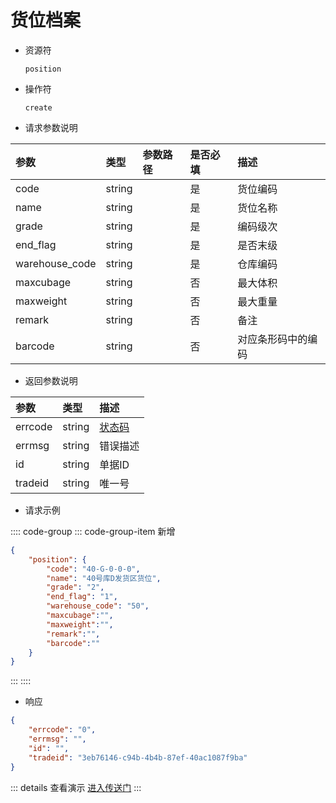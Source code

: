 # 货位档案

- 资源符

  `position`
  
- 操作符

  `create`

- 请求参数说明

|参数|类型|参数路径|是否必填|描述|
|:-|:-|:-|:-|:-|
|code|string||是|货位编码|
|name|string||是|货位名称|
|grade|string||是|编码级次|
|end_flag|string||是|是否末级|
|warehouse_code|string||是|仓库编码|
|maxcubage|string||否|最大体积|
|maxweight|string||否|最大重量|
|remark|string||否|备注|
|barcode|string||否|对应条形码中的编码|

- 返回参数说明

|参数|类型|描述|
|:-|:-|:-|
|errcode|string|[状态码](./../error.md)|
|errmsg|string|错误描述|
|id|string|单据ID|
|tradeid|string|唯一号|

- 请求示例

:::: code-group
::: code-group-item 新增

```json
{
    "position": {
        "code": "40-G-0-0-0",
        "name": "40号库D发货区货位",
        "grade": "2",
        "end_flag": "1",
        "warehouse_code": "50",
        "maxcubage":"",
        "maxweight":"",
        "remark":"",
        "barcode":""
    }
}
```

:::
::::

- 响应

```json
{
    "errcode": "0",
    "errmsg": "",
    "id": "",
    "tradeid": "3eb76146-c94b-4b4b-87ef-40ac1087f9ba"
}
```

::: details 查看演示
[进入传送门](/images/yonyou/gif/position.gif)
:::

